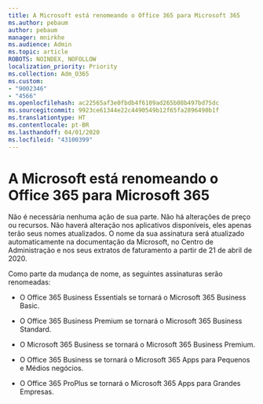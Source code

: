 ```yaml
---
title: A Microsoft está renomeando o Office 365 para Microsoft 365
ms.author: pebaum
author: pebaum
manager: mnirkhe
ms.audience: Admin
ms.topic: article
ROBOTS: NOINDEX, NOFOLLOW
localization_priority: Priority
ms.collection: Adm_O365
ms.custom:
- "9002346"
- "4566"
ms.openlocfilehash: ac22565af3e0fbdb4f6109ad265b08b497bd75dc
ms.sourcegitcommit: 9923ce61344e22c4490549b12f65fa2896490b1f
ms.translationtype: HT
ms.contentlocale: pt-BR
ms.lasthandoff: 04/01/2020
ms.locfileid: "43100399"
---
```

# <a name="microsoft-is-renaming-office-365-to-microsoft-365"></a>A Microsoft está renomeando o Office 365 para Microsoft 365

Não é necessária nenhuma ação de sua parte. Não há alterações de preço ou recursos. Não haverá alteração nos aplicativos disponíveis, eles apenas terão seus nomes atualizados. O nome da sua assinatura será atualizado automaticamente na documentação da Microsoft, no Centro de Administração e nos seus extratos de faturamento a partir de 21 de abril de 2020.

Como parte da mudança de nome, as seguintes assinaturas serão renomeadas:

- O Office 365 Business Essentials se tornará o Microsoft 365 Business Basic.

- O Office 365 Business Premium se tornará o Microsoft 365 Business Standard.

- O Microsoft 365 Business se tornará o Microsoft 365 Business Premium.

- O Office 365 Business se tornará o Microsoft 365 Apps para Pequenos e Médios negócios.

- O Office 365 ProPlus se tornará o Microsoft 365 Apps para Grandes Empresas.
